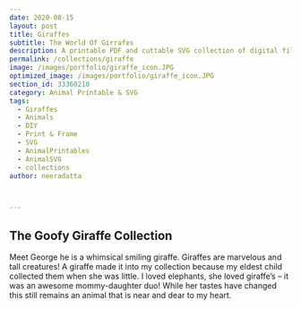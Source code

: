 ```yaml
---
date: 2020-08-15
layout: post
title: Giraffes
subtitle: The World Of Girrafes 
description: A printable PDF and cuttable SVG collection of digital files
permalink: /collections/giraffe
image: /images/portfolio/giraffe_icon.JPG
optimized_image: /images/portfolio/giraffe_icon.JPG
section_id: 33360210
category: Animal Printable & SVG
tags:
  - Giraffes
  - Animals
  - DIY
  - Print & Frame
  - SVG
  - AnimalPrintables
  - AnimalSVG
  - collections
author: neeradatta



---
```


## The Goofy Giraffe Collection

 Meet George he is a whimsical smiling
giraffe. Giraffes are marvelous and tall creatures! A giraffe made it into my collection
because my eldest child collected them when she was little. I loved elephants, she loved
giraffe’s – it was an awesome mommy-daughter duo! While her tastes have changed this still
remains an animal that is near and dear to my heart.

